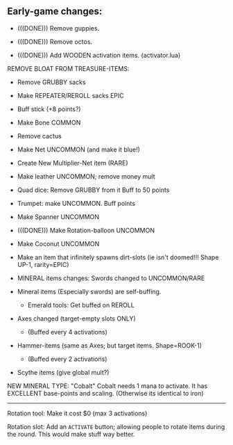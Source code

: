 


## Early-game changes:


- (((DONE))) Remove guppies.

- (((DONE))) Remove octos.

- (((DONE))) Add WOODEN activation items. (activator.lua)


REMOVE BLOAT FROM TREASURE-ITEMS:
- Remove GRUBBY sacks 
- Make REPEATER/REROLL sacks EPIC


- Buff stick  (+8 points?)

- Make Bone COMMON

- Remove cactus

- Make Net UNCOMMON (and make it blue!)
- Create New Multiplier-Net item  (RARE)

- Make leather UNCOMMON; remove money mult

- Quad dice: 
Remove GRUBBY from it
Buff to 50 points

- Trumpet: make UNCOMMON. Buff points


- Make Spanner UNCOMMON

- (((DONE))) Make Rotation-balloon UNCOMMON 

- Make Coconut UNCOMMON

- Make an item that infinitely spawns dirt-slots
(ie isn't doomed!!! Shape UP-1, rarity=EPIC)


- MINERAL items changes:
Swords changed to UNCOMMON/RARE
- Mineral items (Especially swords) are self-buffing.
    - Emerald tools: Get buffed on REROLL
- Axes changed (target-empty slots ONLY)
    - (Buffed every 4 activations)
- Hammer-items (same as Axes; but target items. Shape=ROOK-1)
    - (Buffed every 2 activations)
- Scythe items (give global mult?)


NEW MINERAL TYPE: "Cobalt"
Cobalt needs 1 mana to activate. 
It has EXCELLENT base-points and scaling.
(Otherwise its identical to iron)


------

Rotation tool: Make it cost $0 (max 3 activations)

Rotation slot: Add an `ACTIVATE` button; allowing people to rotate items during the round.
This would make stuff way better.

